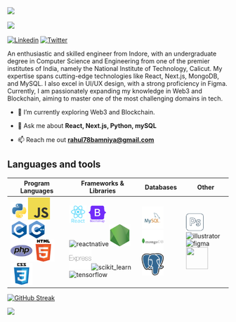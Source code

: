 <!--TOP WAVY-->

<img src="https://capsule-render.vercel.app/api?type=waving&height=250&color=gradient&text=Hi,%20I'm%20Rahul%20&desc=A%20dedicated%20software%20developer....&descAlignY=53&fontAlignY=33"/>


<a href="https://github.com/acehood0126"><img src="https://readme-typing-svg.herokuapp.com/?lines=Creative,%20Passionate%20and%20Efficient%20Full%20Stack%20Engineer;Pixel%20Perfect%20UI/UX%20Designer;&width=800&height=45"></a>
</p>

<!--CONNECT ME BADGES-->
<p align="left">
<!--   <a href="https://www.linkedin.com/in/rahul-bamniya-73a98817a/" target="_blank"><img alt="LinkedIn" src="https://img.shields.io/badge/linkedin-%230077B5.svg?&style=for-the-badge&logo=linkedin&logoColor=white" /></a> -->
  <a href="https://www.linkedin.com/in/rahul-bamniya-73a98817a/" target="_blank" ><img alt="Linkedin" src="https://img.shields.io/badge/Get%20my%20Linkedin-8A2BE2" /></a>
  <a href="https://twitter.com/rahul78bamniya" target="_blank" ><img alt="Twitter" src="https://img.shields.io/badge/Get%20my%20Twitter-8A2BE2" /></a>



<br />
<!--INTRODUCTION-->
<p>
An enthusiastic and skilled engineer from Indore, with an undergraduate degree in Computer Science and Engineering from one of the premier institutes of India, namely the National Institute of Technology, Calicut. My expertise spans cutting-edge technologies like React, Next.js, MongoDB, and MySQL. I also excel in UI/UX design, with a strong proficiency in Figma. Currently, I am passionately expanding my knowledge in Web3 and Blockchain, aiming to master one of the most challenging domains in tech.
  
  - 🌱 I’m currently exploring Web3 and Blockchain.

  - 💬 Ask me about **React, Next.js, Python, mySQL**

  - 📫 Reach me out **rahul78bamniya@gmail.com**
  
</p>

## Languages and tools

|  Program Languages   | Frameworks & Libraries   | Databases   | Other   |
| ----------- | ----------- | ----------- | ----------- |
|  <img src="https://raw.githubusercontent.com/devicons/devicon/master/icons/python/python-original.svg" alt="python" width="40" height="40"/><img src="https://raw.githubusercontent.com/github/explore/80688e429a7d4ef2fca1e82350fe8e3517d3494d/topics/javascript/javascript.png" width=50px height=50px> <img src="https://raw.githubusercontent.com/devicons/devicon/master/icons/c/c-original.svg" alt="c" width="40" height="40"/><img src="https://raw.githubusercontent.com/devicons/devicon/master/icons/cplusplus/cplusplus-original.svg" alt="cplusplus" width="40" height="40"/> <img src="https://raw.githubusercontent.com/github/explore/ccc16358ac4530c6a69b1b80c7223cd2744dea83/topics/php/php.png" width=50px height=50px><img src="https://raw.githubusercontent.com/github/explore/80688e429a7d4ef2fca1e82350fe8e3517d3494d/topics/html/html.png" width=50px height=50px><img src="https://raw.githubusercontent.com/github/explore/80688e429a7d4ef2fca1e82350fe8e3517d3494d/topics/css/css.png" width=50px height=50px>     |<img src="https://raw.githubusercontent.com/devicons/devicon/master/icons/react/react-original-wordmark.svg" alt="react" width="40" height="40"/> <img src="https://raw.githubusercontent.com/devicons/devicon/master/icons/bootstrap/bootstrap-plain-wordmark.svg" alt="bootstrap" width="40" height="40"/> <img src="https://reactnative.dev/img/header_logo.svg" alt="reactnative" width="40" height="40"/><img src="https://raw.githubusercontent.com/github/explore/80688e429a7d4ef2fca1e82350fe8e3517d3494d/topics/nodejs/nodejs.png" width=50px height=50px><img src="https://raw.githubusercontent.com/github/explore/80688e429a7d4ef2fca1e82350fe8e3517d3494d/topics/express/express.png" width=50px height=50px><img src="https://upload.wikimedia.org/wikipedia/commons/0/05/Scikit_learn_logo_small.svg" alt="scikit_learn" width="40" height="40"/> <img src="https://www.vectorlogo.zone/logos/tensorflow/tensorflow-icon.svg" alt="tensorflow" width="40" height="40"/>     | <img src="https://raw.githubusercontent.com/github/explore/80688e429a7d4ef2fca1e82350fe8e3517d3494d/topics/mysql/mysql.png" width=50px height=50px><img src="https://raw.githubusercontent.com/github/explore/80688e429a7d4ef2fca1e82350fe8e3517d3494d/topics/mongodb/mongodb.png" width=50px height=50px><img src="https://raw.githubusercontent.com/github/explore/80688e429a7d4ef2fca1e82350fe8e3517d3494d/topics/postgresql/postgresql.png" width=50px height=50px>       |<img src="https://raw.githubusercontent.com/devicons/devicon/master/icons/photoshop/photoshop-line.svg" alt="photoshop"   width="40" height="40"/><img src="https://www.vectorlogo.zone/logos/adobe_illustrator/adobe_illustrator-icon.svg" alt="illustrator" width="40" height="40"/><img src="https://www.vectorlogo.zone/logos/figma/figma-icon.svg" alt="figma" width="40" height="40"/><img src="https://cdn.icon-icons.com/icons2/2699/PNG/512/webflow_logo_icon_169218.png" width=50px height=50px> |

<a href="https://git.io/streak-stats"><img src="https://github-readme-streak-stats.herokuapp.com?user=rahulbamniya20&card_width=850" alt="GitHub Streak" /></a>
<!--Footer-->

<img src="https://capsule-render.vercel.app/api?type=waving&height=200&color=gradient&text=Thank%20You%20&section=footer&desc=Visit%20again....%20&descAlign=50&descAlignY=85&fontAlignY=65&fontAlign=50"/>

